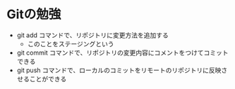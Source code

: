 # Gitの勉強
- git add コマンドで、リポジトリに変更方法を追加する
	- このことをステージングという
- git commit コマンドで、リポジトリの変更内容にコメントをつけてコミットできる
- git push コマンドで、ローカルのコミットをリモートのリポジトリに反映させることができる
